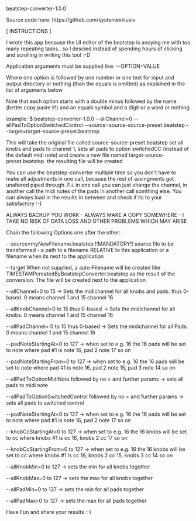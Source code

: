 <p>beatstep-converter-1.0.0
<p>Source code here: https://github.com/systemexklusiv

<p>[ INSTRUCTIONS ]


<p>I wrote this app because the UI editor of the beatstep is anoying me with too many repeating tasks.. so I descied instead of spending hours of clicking and scrolling in writing this tool :-D
<p>Application arguments must be supplied like: --OPTION=VALUE
<p>Where one option is followed by one number or one text for input and output directory or nothing (than the equals is omitted) as explained in the list of arguments below
<p>Note that each option starts with a double minus followed by the name (better copy paste it!) and an equals symbol and a digit or a word or nothing

<p>example: $ beatstep-converter-1.0.0 --allChannel=0 --allPadToOptionSwitchedControl --source=source-source-preset.beatstep --target=target-source-preset.beatstep

This will take the original file called source-source-preset.beatstep set all knobs and pads to channel 1, sets all pads to option switchedCC (instead of the default midi note)
and create a new file named target-source-preset.beatstep. the resulting file will be created

You can use the beatstep-converter multiple time so you don't have to make all adjustments in one call, because the rest of assingments got unaltered piped through.
F.i. in one call you can just change the channel, in another call the midi notes of the pads in another call somthing else. You can always load in the results in between and check if its to your satisfactory :-)

ALWAYS BACKUP YOU WORK - ALWAYS MAKE A COPY SOMEWHERE - I TAKE NO RISK OF DATA LOSS AND OTHER PROBLEMS WHICH MAY ARISE

Chain the following Options one after the other:
<p>--source=myNewFilename.beatstep !!MANDATORY!! source file to be transformed - a path to a filename RELATIVE to this application or a filename when its next to the application </p>
<p>--target When not supplied, a auto-Filename will be created like TIMESTAMPcreatedByBeatstepConverter.beatstep as the result of the conversion. The file will be created next to the application </p>
<p>--allChannel=0 to 15 -> Sets the midichannel for all knobs and pads. thus 0-based. 0 means channel 1 and 15 channel 16 </p>
<p>--allKnobChannel=0 to 15 thus 0-based -> Sets the midichannel for all knobs. 0 means channel 1 and 15 channel 16 </p>
<p>--allPadChannel= 0 to 15 thus 0-based -> Sets the midichannel for all Pads. 0 means channel 1 and 15 channel 16 </p>
<p>--padNoteStartingAt=0 to 127 -> when set to e.g. 16 the 16 pads will be set to note where pad #1 is note 16, pad 2 note 17 so on </p>
<p>--padNoteStartingFrom=0 to 127 -> when set to e.g. 16 the 16 pads will be set to note where pad #1 is note 16, pad 2 note 15, pad 3 note 14 so on </p>
<p>--allPadToOptionMidiNote followed by no = and further params -> sets all pads to midi note
<p>--allPadToOptionSwitchedControl followed by no = and further params -> sets all pads to switched control
<p>--padNoteStartingAt=0 to 127 -> when set to e.g. 16 the 16 pads will be set to note where pad #1 is note 16, pad 2 note 17 so on
<p>--knobCcStartingAt=0 to 127 -> when set to e.g. 16 the 16 knobs will be set to cc where knobs #1 is cc 16, knobs 2 cc 17 so on
<p>--knobCcStartingFrom=0 to 127 -> when set to e.g. 16 the 16 knobs will be set to cc where knobs #1 is cc 16, knobs 2 cc 15, knobs 3 cc 14 so on
<p>--allKnobMin=0 to 127 -> sets the min for all knobs together
<p>--allKnobMax=0 to 127 -> sets the max for all knobs together
<p>--allPadMin=0 to 127 -> sets the min for all pads together
<p>--allPadMax=0 to 127 -> sets the max for all pads together
<p><p>Have Fun and share your results :-)